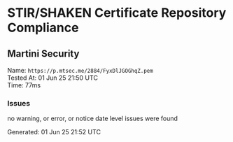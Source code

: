 # STIR/SHAKEN Certificate Repository Compliance

## Martini Security

Name: `https://p.mtsec.me/2884/FyxDlJGOGhqZ.pem`\
Tested At: 01 Jun 25 21:50 UTC\
Time: 77ms

### Issues

no warning, or error, or notice date level issues were found

Generated: 01 Jun 25 21:52 UTC